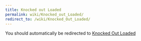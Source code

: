 ```yaml
---
title: Knocked out Loaded
permalink: wiki/Knocked_out_Loaded/
redirect_to: /wiki/Knocked_Out_Loaded/
---
```


You should automatically be redirected to [Knocked Out Loaded](/wiki/Knocked_Out_Loaded/)
